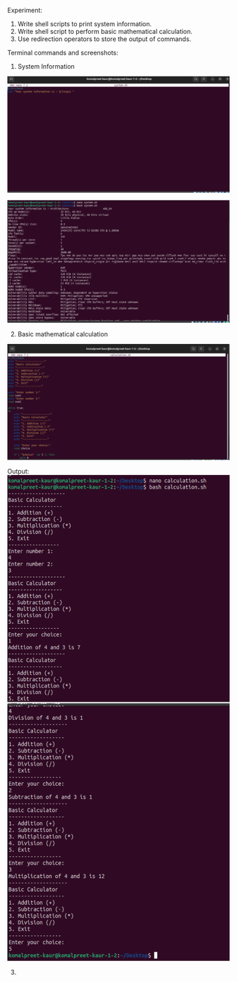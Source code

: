Experiment:
1) Write shell scripts to print system information. 
2) Write shell script to perform basic mathematical calculation. 
3) Use redirection operators to store the output of commands. 

Terminal commands and screenshots:
1) System Information

![alt text](image.png)

![alt text](image-1.png)

2) Basic mathematical calculation

![alt text](image-2.png)

Output:
![alt text](image-3.png)
![alt text](image-4.png)


3) 





